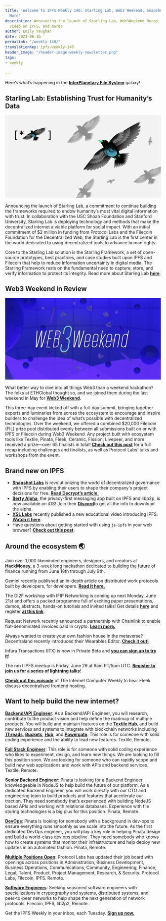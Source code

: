 ```yaml
---
title: 'Welcome to IPFS Weekly 140: Starling Lab, Web3 Weekend, Snapshot Labs, and
  More'
description: Announcing the launch of Starling Lab, Web3Weekend Recap, XSL Labs' new
  video on IPFS, and more!
author: Emily Vaughan
date: 2021-06-16
permalink: "/weekly-140/"
translationKey: ipfs-weekly-140
header_image: "/header-image-weekly-newsletter.png"
tags:
- weekly

---
```

Here’s what’s happening in the [**InterPlanetary File System**](https://ipfs.io/) galaxy!

## Starling Lab: Establishing Trust for Humanity’s Data

![](../assets/starling-lab2.png)

Announcing the launch of Starling Lab, a commitment to continue building the frameworks required to endow humanity’s most vital digital information with trust. In collaboration with the USC Shoah Foundation and Stanford University, Starling Lab is deploying technology and methods that make the decentralized internet a viable platform for social impact. With an initial commitment of $2 million in funding from Protocol Labs and the Filecoin Foundation for the Decentralized Web, the Starling Lab is the first center in the world dedicated to using decentralized tools to advance human rights.

Core to the Starling Lab solution is the Starling Framework, a set of open-source prototypes, best practices, and case studies built upon IPFS and Filecoin that help to reduce information uncertainty in digital media. The Starling Framework rests on the fundamental need to capture, store, and verify information to protect its integrity. Read more about Starling Lab [**here**](https://filecoin.io/blog/posts/starling-lab-establishing-trust-for-humanity-s-data/).

## Web3 Weekend in Review

![](../assets/2021-06-08-cardheader-web3weekend.png)

What better way to dive into all things Web3 than a weekend hackathon? The folks at ETHGlobal thought so, and we joined them during the last weekend in May for [**Web3 Weekend**](https://web3.ethglobal.co/).

This three-day event kicked off with a full-day summit, bringing together experts and luminaries from across the ecosystem to encourage and inspire builders to challenge the idea of what’s possible with decentralized technologies. Over the weekend, we offered a combined $20,000 Filecoin (FIL) prize pool distributed evenly between all submissions built on or with IPFS or Filecoin during Web3 Weekend. Any project built with ecosystem tools like Textile, Pinata, Fleek, Ceramic, Fission, Livepeer, and more received a prize—over 65 finalists in total! [**Check out this post**](https://blog.ipfs.io/2021-06-08-web3-weekend/) for a full recap including challenges and finalists, as well as Protocol Labs’ talks and workshops from the event.

## Brand new on IPFS

* [**Snapshot Labs**](https://snapshot.org/#/) is revolutionizing the world of decentralized governance with IPFS by enabling their users to shape their company's project decisions for free. [**Read Decrypt’s article.**](https://decrypt.co/resources/what-is-snapshot-the-decentralized-voting-system)
* [**Berty Alpha**](https://berty.tech/), the privacy-first messaging app built on IPFS and libp2p, is now available on iOS! Join their [**Discord**](https://discord.com/invite/mVfsEUmgSf)to get all the info to download the alpha.
* [**XSL Labs**](https://www.xsl-labs.io/en/) recently published a new educational video introducing IPFS. [**Watch it here**](https://www.youtube.com/watch?v=94HH5D23WWI).
* Have questions about getting started with using `js-ipfs` in your web browser? [**Check out this post**](https://blog.ipfs.io/2021-06-10-guide-to-ipfs-connectivity-in-browsers/).

## Around the ecosystem 🌏

Join over 1,000 likeminded engineers, designers, and creators at [**HackMoney**](https://defi.ethglobal.co/), a 3-week long hackathon dedicated to building the future of finance running from June 18th through July 9th.

Gemini recently published an in-depth article on distributed work protocols built by developers, for developers. [**Read it here.**](https://www.gemini.com/cryptopedia/distributed-work-protocols-web3-lpt-fil-grt)

The DI2F workshop with IFIP Networking is coming up next Monday, June 21st and offers a packed programme full of exciting paper presentations, demos, abstracts, hands-on tutorials and invited talks! Get details [**here**](https://networking.ifip.org/2021/workshops/di2f-decentralising-the-internet-with-ipfs-and-filecoin) and register [**at this link**](https://networking.ifip.org/2021/registration).

Request Network recently announced a partnership with Chainlink to enable fiat-denominated invoices paid in crypto. [**Learn more.**](https://twitter.com/RequestNetwork/status/1402639820984360963?s=20)

Always wanted to create your own fashion house in the metaverse? Decentraland recently introduced their Wearables Editor. [**Check it out!**](https://decentraland.org/blog/announcements/introducing-wearables-editor/)

Infura Transactions (ITX) is now in Private Beta and [**you can sign up to try it**](https://twitter.com/infura_io/status/1397229187379965953?s=20)!

The next IPFS meetup is Friday, June 29 at 9am PT/5pm UTC. [**Register to join us for a series of lightning talks**](https://www.meetup.com/en-AU/San-Francisco-IPFS/events/cbjsgsyccjbdc/)!

[**Check out this episode**](https://soundcloud.com/arthurfalls/the-decentralised-web-on-fleek-mixdown#t=0:00) of The Internet Computer Weekly to hear Fleek discuss decentralised frontend hosting.

## Want to help build the new internet?

[**Backend/API Engineer**](https://boards.greenhouse.io/textileio/jobs/4017981004): As a Backend/API Engineer, you will research, contribute to the product vision and help define the roadmap of multiple products. You will build and maintain features on the [**Textile Hub**](https://github.com/textileio/textile), and build new services and systems to integrate with blockchain networks including [**Threads**](https://github.com/textileio/go-threads), [**Buckets**](https://github.com/textileio/go-buckets), [**Hub**](https://github.com/textileio/textile), and [**Powergate**](https://github.com/textileio/powergate). This role is for someone with solid coding experience and the ability to lead new features. Textile, Remote.

[**Full Stack Engineer**](https://boards.greenhouse.io/textileio/jobs/4017984004): This role is for someone with solid coding experience who likes to experiment, design, and learn new things. We are looking to fill this position soon. We are looking for someone who can rapidly scope and build new web applications and work with APIs and backend services. Textile, Remote.

[**Senior Backend Engineer**](https://pinata.cloud/careers#2): Pinata is looking for a Backend Engineer knowledgeable in NodeJS to help build the future of our platform. As a dedicated Backend Engineer, you will work directly with our CTO and engineering team to build products and features that accelerate our traction. They need somebody that’s experienced with building NodeJS based APIs and working with relational databases. Experience with file storing technologies is a big plus for this position. Pinata, Remote.

[**DevOps**](https://pinata.cloud/careers#1): Pinata is looking for somebody with a background in dev-ops to ensure everything runs smoothly as we scale into the future. As the first dedicated DevOps engineer, you will play a key role in helping Pinata design and build a world-class dev ops pipeline. They need somebody who knows how to create systems that monitor their infrastructure and help deploy new updates in an automated fashion. Pinata, Remote.

[**Multiple Positions Open**](https://jobs.lever.co/protocol): Protocol Labs has updated their job board with openings across positions in Administration, Business Development, Business Operations, Communications, Community, Engineering, Finance, Legal, Talent, Product, Project Management, Research, & Security. Protocol Labs, Filecoin, IPFS. Remote.

[**Software Engineers**](https://jobs.lever.co/protocol): Seeking seasoned software engineers with specializations in cryptography and systems, distributed systems, and peer-to-peer networks to help shape the next generation of network protocols. Filecoin, IPFS, lib2p2, Remote.

Get the IPFS Weekly in your inbox, each Tuesday. [**Sign up now.**](https://ipfs.us4.list-manage.com/subscribe?u=25473244c7d18b897f5a1ff6b&id=cad54b2230)